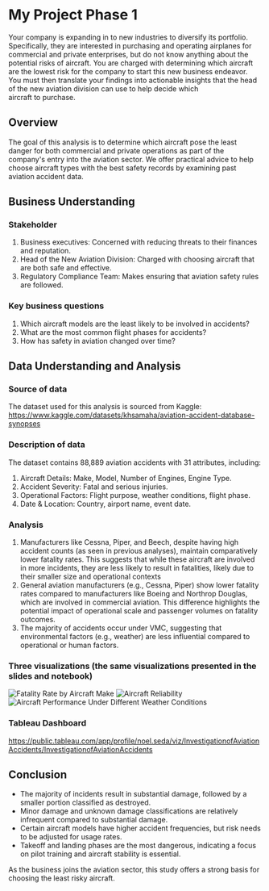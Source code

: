 # My Project Phase 1 
Your company is expanding in to new industries to diversify its portfolio. Specifically, they are interested in purchasing and operating airplanes for commercial and private enterprises, but do not know anything about the potential risks of aircraft. You are charged with determining which aircraft are the lowest risk for the company to start this new business endeavor. You must then translate your findings into actionable insights that the head of the new aviation division can use to help decide which aircraft to purchase.

## Overview
The goal of this analysis is to determine which aircraft pose the least danger for both commercial and private operations as part of the company's entry into the aviation sector. We offer practical advice to help choose aircraft types with the best safety records by examining past aviation accident data.

## Business Understanding
### Stakeholder 
1. Business executives: Concerned with reducing threats to their finances and reputation.
2. Head of the New Aviation Division: Charged with choosing aircraft that are both safe and effective.
3. Regulatory Compliance Team: Makes ensuring that aviation safety rules are followed.

### Key business questions
1. Which aircraft models are the least likely to be involved in accidents?
2. What are the most common flight phases for accidents?
3. How has safety in aviation changed over time?
   
## Data Understanding and Analysis
### Source of data
The dataset used for this analysis is sourced from Kaggle:
https://www.kaggle.com/datasets/khsamaha/aviation-accident-database-synopses

### Description of data
The dataset contains 88,889 aviation accidents with 31 attributes, including:
1. Aircraft Details: Make, Model, Number of Engines, Engine Type.
2. Accident Severity: Fatal and serious injuries.
3. Operational Factors: Flight purpose, weather conditions, flight phase.
4. Date & Location: Country, airport name, event date.
   
### Analysis
1. Manufacturers like Cessna, Piper, and Beech, despite having high accident counts (as seen in previous analyses), maintain comparatively lower fatality rates. This suggests that while these aircraft are involved in more incidents, they are less likely to result in fatalities, likely due to their smaller size and operational contexts
2. General aviation manufacturers (e.g., Cessna, Piper) show lower fatality rates compared to manufacturers like Boeing and Northrop Douglas, which are involved in commercial aviation. This difference highlights the potential impact of operational scale and passenger volumes on fatality outcomes.
3. The majority of accidents occur under VMC, suggesting that environmental factors (e.g., weather) are less influential compared to operational or human factors.

### Three visualizations (the same visualizations presented in the slides and notebook)
![Fatality Rate by Aircraft Make](https://github.com/user-attachments/assets/e9351736-81ff-4c04-92b9-d12b0bbf24d1)
![Aircraft Reliability](https://github.com/user-attachments/assets/daf7ded3-0cb0-4a58-8db4-af232c602e6e)
![Aircraft Performance Under Different Weather Conditions](https://github.com/user-attachments/assets/eb410e1b-31b1-4ecc-abb4-605c7774917f)

### Tableau Dashboard 
https://public.tableau.com/app/profile/noel.seda/viz/InvestigationofAviationAccidents/InvestigationofAviationAccidents

## Conclusion
- The majority of incidents result in substantial damage, followed by a smaller portion classified as destroyed.
- Minor damage and unknown damage classifications are relatively infrequent compared to substantial damage.
- Certain aircraft models have higher accident frequencies, but risk needs to be adjusted for usage rates.
- Takeoff and landing phases are the most dangerous, indicating a focus on pilot training and aircraft stability is essential.

As the business joins the aviation sector, this study offers a strong basis for choosing the least risky aircraft.
